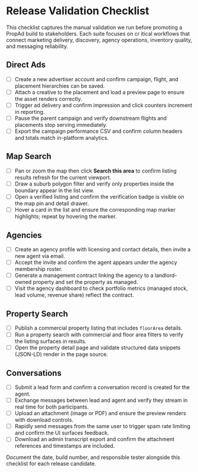 # Release Validation Checklist

This checklist captures the manual validation we run before promoting a PropAd build to stakeholders. Each suite focuses on cr
itical workflows that connect marketing delivery, discovery, agency operations, inventory quality, and messaging reliability.

## Direct Ads
- [ ] Create a new advertiser account and confirm campaign, flight, and placement hierarchies can be saved.
- [ ] Attach a creative to the placement and load a preview page to ensure the asset renders correctly.
- [ ] Trigger ad delivery and confirm impression and click counters increment in reporting.
- [ ] Pause the parent campaign and verify downstream flights and placements stop serving immediately.
- [ ] Export the campaign performance CSV and confirm column headers and totals match in-platform analytics.

## Map Search
- [ ] Pan or zoom the map then click **Search this area** to confirm listing results refresh for the current viewport.
- [ ] Draw a suburb polygon filter and verify only properties inside the boundary appear in the list view.
- [ ] Open a verified listing and confirm the verification badge is visible on the map pin and detail drawer.
- [ ] Hover a card in the list and ensure the corresponding map marker highlights; repeat by hovering the marker.

## Agencies
- [ ] Create an agency profile with licensing and contact details, then invite a new agent via email.
- [ ] Accept the invite and confirm the agent appears under the agency membership roster.
- [ ] Generate a management contract linking the agency to a landlord-owned property and set the property as managed.
- [ ] Visit the agency dashboard to check portfolio metrics (managed stock, lead volume, revenue share) reflect the contract.

## Property Search
- [ ] Publish a commercial property listing that includes `floorArea` details.
- [ ] Run a property search with commercial and floor area filters to verify the listing surfaces in results.
- [ ] Open the property detail page and validate structured data snippets (JSON-LD) render in the page source.

## Conversations
- [ ] Submit a lead form and confirm a conversation record is created for the agent.
- [ ] Exchange messages between lead and agent and verify they stream in real time for both participants.
- [ ] Upload an attachment (image or PDF) and ensure the preview renders with download controls.
- [ ] Rapidly send messages from the same user to trigger spam rate limiting and confirm the UI surfaces feedback.
- [ ] Download an admin transcript export and confirm the attachment references and timestamps are included.

Document the date, build number, and responsible tester alongside this checklist for each release candidate.
